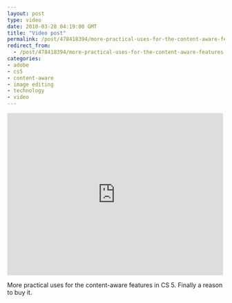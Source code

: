```yaml
---
layout: post
type: video
date: 2010-03-28 04:19:00 GMT
title: "Video post"
permalink: /post/478418394/more-practical-uses-for-the-content-aware-features
redirect_from: 
  - /post/478418394/more-practical-uses-for-the-content-aware-features
categories:
- adobe
- cs5
- content-aware
- image editing
- technology
- video
---
```

<iframe width="500" height="375"  id="youtube_iframe" src="https://www.youtube.com/embed/3ScWu7pG7r0?feature=oembed&amp;enablejsapi=1&amp;wmode=opaque" frameborder="0" allow="accelerometer; autoplay; clipboard-write; encrypted-media; gyroscope; picture-in-picture" allowfullscreen title="More Photoshop Content-Aware Fill Sneak Peek Awesomeness"></iframe>

More practical uses for the content-aware features in CS 5. Finally a reason to buy it.